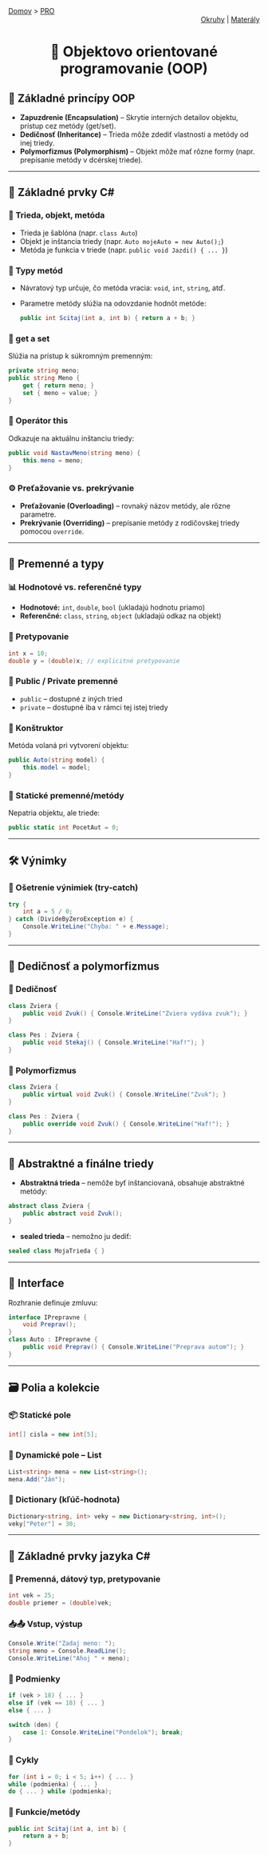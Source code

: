 <div align="center">
    <div align="left">
        <a href="/README.md">Domov</a>
        >
        <a href="./PROGRAMOVANIE.md">PRO</a>
    </div>
    <div align="right">
        <a href="../OKRUHY.md#programovanie">Okruhy</a>
        |
        <a href="https://drive.google.com/drive/folders/1-R0QweppWve7l7rt23FboOdxdV9U58OT?usp=sharing">Materály</a>
    </div>

# 🧱 Objektovo orientované programovanie (OOP)
</div>

## 📌 Základné princípy OOP

- **Zapuzdrenie (Encapsulation)** – Skrytie interných detailov objektu, prístup cez metódy (get/set).
- **Dedičnosť (Inheritance)** – Trieda môže zdediť vlastnosti a metódy od inej triedy.
- **Polymorfizmus (Polymorphism)** – Objekt môže mať rôzne formy (napr. prepísanie metódy v dcérskej triede).

---

## 🧩 Základné prvky C#

### 🧱 Trieda, objekt, metóda

- Trieda je šablóna (napr. `class Auto`)
- Objekt je inštancia triedy (napr. `Auto mojeAuto = new Auto();`)
- Metóda je funkcia v triede (napr. `public void Jazdi() { ... }`)

### 📌 Typy metód

- Návratový typ určuje, čo metóda vracia: `void`, `int`, `string`, atď.
- Parametre metódy slúžia na odovzdanie hodnôt metóde:

    ```csharp
    public int Scitaj(int a, int b) { return a + b; }
    ```

### 🧰 get a set

Slúžia na prístup k súkromným premenným:

```csharp
private string meno;
public string Meno {
    get { return meno; }
    set { meno = value; }
}
```

### 🔄 Operátor this

Odkazuje na aktuálnu inštanciu triedy:

```csharp
public void NastavMeno(string meno) {
    this.meno = meno;
}
```

### ⚙️ Preťažovanie vs. prekrývanie

- **Preťažovanie (Overloading)** – rovnaký názov metódy, ale rôzne parametre.
- **Prekrývanie (Overriding)** – prepísanie metódy z rodičovskej triedy pomocou `override`.

---

## 🧮 Premenné a typy

### 📊 Hodnotové vs. referenčné typy

- **Hodnotové:** `int`, `double`, `bool` (ukladajú hodnotu priamo)
- **Referenčné:** `class`, `string`, `object` (ukladajú odkaz na objekt)

### 🔁 Pretypovanie

```csharp
int x = 10;
double y = (double)x; // explicitné pretypovanie
```

### 🔐 Public / Private premenné

- `public` – dostupné z iných tried
- `private` – dostupné iba v rámci tej istej triedy

### 🧷 Konštruktor

Metóda volaná pri vytvorení objektu:

```csharp
public Auto(string model) {
    this.model = model;
}
```

### 📍 Statické premenné/metódy

Nepatria objektu, ale triede:

```csharp
public static int PocetAut = 0;
```

---

## 🛠️ Výnimky

### 🧯 Ošetrenie výnimiek (try-catch)

```csharp
try {
    int a = 5 / 0;
} catch (DivideByZeroException e) {
    Console.WriteLine("Chyba: " + e.Message);
}
```

---

## 🧬 Dedičnosť a polymorfizmus

### 🌳 Dedičnosť

```csharp
class Zviera {
    public void Zvuk() { Console.WriteLine("Zviera vydáva zvuk"); }
}

class Pes : Zviera {
    public void Stekaj() { Console.WriteLine("Haf!"); }
}
```

### 🔄 Polymorfizmus

```csharp
class Zviera {
    public virtual void Zvuk() { Console.WriteLine("Zvuk"); }
}

class Pes : Zviera {
    public override void Zvuk() { Console.WriteLine("Haf!"); }
}
```

---

## 🧱 Abstraktné a finálne triedy

- **Abstraktná trieda** – nemôže byť inštanciovaná, obsahuje abstraktné metódy:

```csharp
abstract class Zviera {
    public abstract void Zvuk();
}
```

- **sealed trieda** – nemožno ju dediť:

```csharp
sealed class MojaTrieda { }
```

---

## 🧩 Interface

Rozhranie definuje zmluvu:

```csharp
interface IPrepravne {
    void Preprav();
}
class Auto : IPrepravne {
    public void Preprav() { Console.WriteLine("Preprava autom"); }
}
```

---

## 🗃️ Polia a kolekcie

### 📦 Statické pole

```csharp
int[] cisla = new int[5];
```

### 📂 Dynamické pole – List

```csharp
List<string> mena = new List<string>();
mena.Add("Ján");
```

### 🧾 Dictionary (kľúč-hodnota)

```csharp
Dictionary<string, int> veky = new Dictionary<string, int>();
veky["Peter"] = 30;
```

---

## 🧮 Základné prvky jazyka C#

### 📌 Premenná, dátový typ, pretypovanie

```csharp
int vek = 25;
double priemer = (double)vek;
```

### 📥📤 Vstup, výstup

```csharp
Console.Write("Zadaj meno: ");
string meno = Console.ReadLine();
Console.WriteLine("Ahoj " + meno);
```

### 🔀 Podmienky

```csharp
if (vek > 18) { ... }
else if (vek == 18) { ... }
else { ... }

switch (den) {
    case 1: Console.WriteLine("Pondelok"); break;
}
```

### 🔁 Cykly

```csharp
for (int i = 0; i < 5; i++) { ... }
while (podmienka) { ... }
do { ... } while (podmienka);
```

### 🧩 Funkcie/metódy

```csharp
public int Scitaj(int a, int b) {
    return a + b;
}
```

